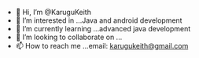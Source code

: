 - 👋 Hi, I’m @KaruguKeith
- 👀 I’m interested in ...Java and android development
- 🌱 I’m currently learning ...advanced java development
- 💞️ I’m looking to collaborate on ...
- 📫 How to reach me ...email: karugukeith@gmail.com

<!---
KaruguKeith/KaruguKeith is a ✨ special ✨ repository because its `README.md` (this file) appears on your GitHub profile.
You can click the Preview link to take a look at your changes.
--->

